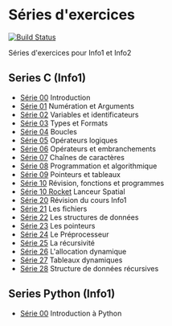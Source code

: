 # Séries d'exercices

[![Build Status](https://travis-ci.org/heig-tin-info/exercises-series.svg?branch=master)](https://travis-ci.org/heig-tin-info/exercises-series)

Séries d'exercices pour Info1 et Info2

## Series C (Info1)

* [Série 00](tex/series/c/series-c-00.tex) Introduction
* [Série 01](tex/series/c/series-c-01.tex) Numération et Arguments
* [Série 02](tex/series/c/series-c-02.tex) Variables et identificateurs
* [Série 03](tex/series/c/series-c-03.tex) Types et Formats
* [Série 04](tex/series/c/series-c-04.tex) Boucles
* [Série 05](tex/series/c/series-c-05.tex) Opérateurs logiques
* [Série 06](tex/series/c/series-c-06.tex) Opérateurs et embranchements
* [Série 07](tex/series/c/series-c-07.tex) Chaînes de caractères
* [Série 08](tex/series/c/series-c-08.tex) Programmation et algorithmique
* [Série 09](tex/series/c/series-c-09.tex) Pointeurs et tableaux
* [Série 10](tex/series/c/series-c-10.tex) Révision, fonctions et programmes
* [Série 10 Rocket](tex/series/c/series-c-10-rocket.tex) Lanceur Spatial
* [Série 20](tex/series/c/series-c-20.tex) Révision du cours Info1
* [Série 21](tex/series/c/series-c-21.tex) Les fichiers
* [Série 22](tex/series/c/series-c-22.tex) Les structures de données
* [Série 23](tex/series/c/series-c-23.tex) Les pointeurs
* [Série 24](tex/series/c/series-c-24.tex) Le Préprocesseur
* [Série 25](tex/series/c/series-c-25.tex) La récursivité
* [Série 26](tex/series/c/series-c-26.tex) L'allocation dynamique
* [Série 27](tex/series/c/series-c-27.tex) Tableaux dynamiques
* [Série 28](tex/series/c/series-c-28.tex) Structure de données récursives

## Series Python (Info1)

* [Série 00](tex/series/python/series-py-00.tex) Introduction à Python
